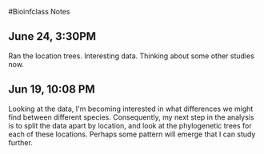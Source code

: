 #Bioinfclass Notes

## June 24, 3:30PM

Ran the location trees.
Interesting data.
Thinking about some other studies now.



## Jun 19, 10:08 PM

Looking at the data, I'm becoming interested in what differences we might find between different species.
Consequently, my next step in the analysis is to split the data apart by location, and look at the
phylogenetic trees for each of these locations.
Perhaps some pattern will emerge that I can study further.




